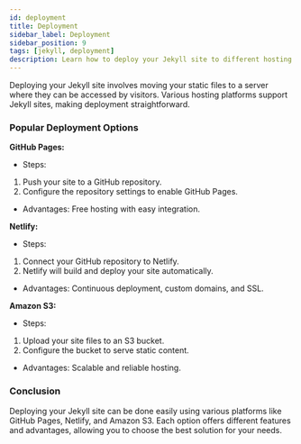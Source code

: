 ```yaml
---
id: deployment
title: Deployment
sidebar_label: Deployment
sidebar_position: 9
tags: [jekyll, deployment]
description: Learn how to deploy your Jekyll site to different hosting platforms.
---
```


Deploying your Jekyll site involves moving your static files to a server where they can be accessed by visitors. Various hosting platforms support Jekyll sites, making deployment straightforward.

### Popular Deployment Options

**GitHub Pages:**

- Steps:
1. Push your site to a GitHub repository.
2. Configure the repository settings to enable GitHub Pages.
- Advantages: Free hosting with easy integration.

**Netlify:**

- Steps:
1. Connect your GitHub repository to Netlify.
2. Netlify will build and deploy your site automatically.
- Advantages: Continuous deployment, custom domains, and SSL.

**Amazon S3:**

- Steps:
1. Upload your site files to an S3 bucket.
2. Configure the bucket to serve static content.
- Advantages: Scalable and reliable hosting.

### Conclusion

Deploying your Jekyll site can be done easily using various platforms like GitHub Pages, Netlify, and Amazon S3. Each option offers different features and advantages, allowing you to choose the best solution for your needs.